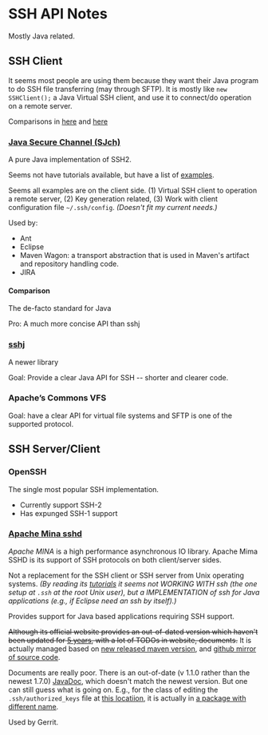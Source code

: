 # SSH API Notes

Mostly Java related.

## SSH Client

It seems most people are using them because they want their Java program to do SSH file transferring (may through SFTP). It is mostly like `new SSHClient();` a Java Virtual SSH client, and use it to connect/do operation on a remote server.

Comparisons in [here](https://blog.sandra-parsick.de/2015/07/30/commons-vfs-sshj-and-jsch-in-comparison/) and [here](https://medium.com/@ldclakmal/comparison-of-commons-vfs-sshj-and-jsch-libraries-for-sftp-support-cd5a0db2fbce)

### [Java Secure Channel (SJch)](http://www.jcraft.com/jsch/)

A pure Java implementation of SSH2.

Seems not have tutorials available, but have a list of [examples](http://www.jcraft.com/jsch/examples/).

Seems all examples are on the client side. (1) Virtual SSH client to operation a remote server, (2) Key generation related, (3) Work with client configuration file `~/.ssh/config`. *(Doesn't fit my current needs.)*

Used by:

+ Ant
+ Eclipse
+ Maven Wagon: a transport abstraction that is used in Maven's artifact and repository handling code.
+ JIRA

#### Comparison

The de-facto standard for Java

Pro: A much more concise API than sshj

### [sshj](https://github.com/hierynomus/sshj)

A newer library

Goal: Provide a clear Java API for SSH -- shorter and clearer code.

### Apache’s Commons VFS

Goal: have a clear API for virtual file systems and SFTP is one of the supported protocol.

## SSH Server/Client

### OpenSSH

The single most popular SSH implementation.

+ Currently support SSH-2
+ Has expunged SSH-1 support

### [Apache Mina sshd](http://mina.apache.org/sshd-project/)

*Apache MINA* is a high performance asynchronous IO library. Apache Mima SSHD is its support of SSH protocols on both client/server sides.

Not a replacement for the SSH client or SSH server from Unix operating systems. *(By reading its [tutorials](https://mina.apache.org/sshd-project/documentation.html) it seems not WORKING WITH ssh (the one setup at `.ssh` at the root Unix user), but a IMPLEMENTATION of ssh for Java applications (e.g., if Eclipse need an ssh by itself).)*

Provides support for Java based applications requiring SSH support.

~~Although its official website provides an out-of-dated version which haven't been updated for [5 years](http://svn.apache.org/viewvc/mina/sshd/trunk/sshd-core/src/main/java/org/apache/sshd/), with a lot of TODOs in website, documents.~~ It is actually managed based on [new released maven version](https://mvnrepository.com/artifact/org.apache.sshd/sshd-core), and [github mirror of source code](https://github.com/apache/mina-sshd).

Documents are really poor. There is an out-of-date (v 1.1.0 rather than the newest 1.7.0) [JavaDoc](https://mina.apache.org/sshd-project/apidocs/index.html), which doesn't match the newest version. But one can still guess what is going on. E.g., for the class of editing the `.ssh/authorized_keys` file at [this locatiion](https://mina.apache.org/sshd-project/apidocs/org/apache/sshd/server/config/keys/AuthorizedKeyEntry.html), it is actually in [a package with different name](https://github.com/apache/mina-sshd/blob/master/sshd-core/src/main/java/org/apache/sshd/common/config/keys/AuthorizedKeyEntry.java).

Used by Gerrit.

